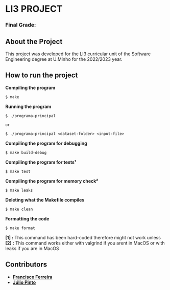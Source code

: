 # LI3 PROJECT

### Final Grade: 

## About the Project

This project was developed for the LI3 curricular unit of the Software Engineering degree at U.Minho for the 2022/2023 year.

## How to run the project

__Compiling the program__
```
$ make
```
__Running the program__
```
$ ./programa-principal

or

$ ./programa-principal <dataset-folder> <input-file>
```
__Compiling the program for debugging__
```
$ make build-debug
```
__Compiling the program for tests¹__
```
$ make test
```
__Compiling the program for memory check²__
```
$ make leaks
```
__Deleting what the Makefile compiles__
```
$ make clean
```
__Formatting the code__
```
$ make format
```

__[1] :__ This command has been hard-coded therefore might not work unless  
__[2] :__ This command works either with valgrind if you arent in MacOS or with leaks if you are in MacOS

## Contributors
- [__Francisco Ferreira__](https://github.com/chicoferreira)
- [__Júlio Pinto__](https://github.com/JulioJPinto)


